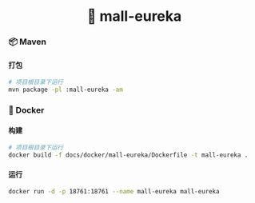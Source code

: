 <h1 align="center">🏪 mall-eureka</h1>

### 📦 Maven

#### 打包

```bash
# 项目根目录下运行
mvn package -pl :mall-eureka -am
```

### 🐳 Docker

#### 构建

```bash
# 项目根目录下运行
docker build -f docs/docker/mall-eureka/Dockerfile -t mall-eureka .
```

#### 运行

```bash
docker run -d -p 18761:18761 --name mall-eureka mall-eureka
```

